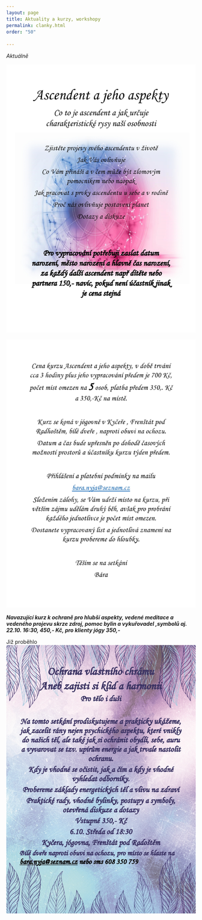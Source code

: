 ```yaml
---
layout: page
title: Aktuality a kurzy, workshopy
permalink: clanky.html
order: "50"

---
```

_Aktuálně_ 

![](/uploads/ascendent-a-jeho-aspekty-page0001.jpg)

![](/uploads/ascendent-a-jeho-aspekty-page0002.jpg)

**_Navazující kurz k ochraně pro hlubší aspekty, vedené meditace a vedeného projevu skrze zdroj, pomoc bylin a vykuřovadel ,symbolů aj. 22.10. 16:30, 450,- Kč, pro klienty jógy 350,-_**

Již proběhlo  
![](/uploads/ochrana-vlastniho-chramu-page0001-1.jpg)